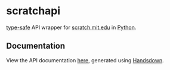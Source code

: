 # scratchapi
[type-safe](https://github.com/microsoft/pyright) API wrapper for [scratch.mit.edu](https://scratch.mit.edu) in [Python](https://www.python.org/).

## Documentation

View the API documentation [here](docs/README.md), generated using [Handsdown](https://github.com/vemel/handsdown).
